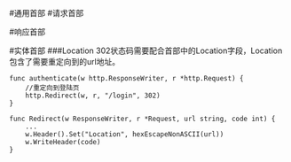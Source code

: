 #通用首部
#请求首部

#响应首部

#实体首部
###Location
302状态码需要配合首部中的Location字段，Location包含了需要重定向到的url地址。
```
func authenticate(w http.ResponseWriter, r *http.Request) {
	//重定向到登陆页
	http.Redirect(w, r, "/login", 302)
}
```

```
func Redirect(w ResponseWriter, r *Request, url string, code int) {
	...
	w.Header().Set("Location", hexEscapeNonASCII(url))
	w.WriteHeader(code)
}
```
